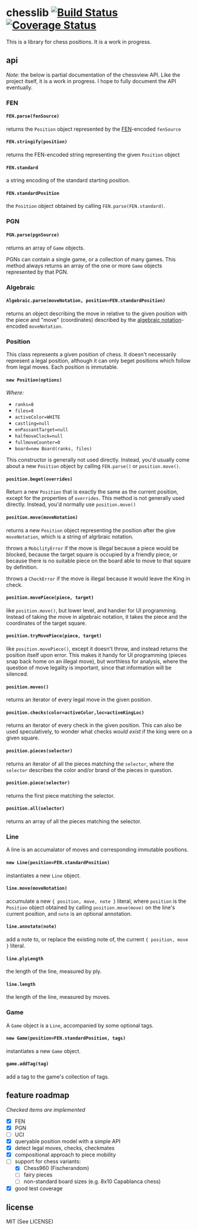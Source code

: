 # chesslib [![Build Status](https://travis-ci.org/humanchimp/chesslib.svg?branch=master)](https://travis-ci.org/humanchimp/chesslib) [![Coverage Status](https://coveralls.io/repos/chessfish/chesslib/badge.png)](https://coveralls.io/r/chessfish/chesslib)

This is a library for chess positions. It is a work in progress.

## api

_Note:_ the below is partial documentation of the chessview API. Like the project itself, it is a work in progress. I hope to fully document the API eventually.

### FEN

#### `FEN.parse(fenSource)`
returns the `Position` object represented by the [FEN](http://en.wikipedia.org/wiki/Forsyth%E2%80%93Edwards_Notation)-encoded `fenSource`

#### `FEN.stringify(position)`
returns the FEN-encoded string representing the given `Position` object

#### `FEN.standard`
a string encoding of the standard starting position.

#### `FEN.standardPosition`
the `Position` object obtained by calling `FEN.parse(FEN.standard)`.

### PGN

#### `PGN.parse(pgnSource)`
returns an array of `Game` objects.

PGNs can contain a single game, or a collection of many games. This method always returns an array of the one or more `Game` objects represented by that PGN.

### Algebraic

#### `Algebraic.parse(moveNotation, position=FEN.standardPosition)`

returns an object describing the move in relative to the given position with the piece and "move" (coordinates) described by the [algebraic notation](http://en.wikipedia.org/wiki/Algebraic_notation_(chess))-encoded `moveNotation`.

### Position

This class represents a given position of chess. It doesn't necessarily represent a legal position, although it can only beget positions which follow from legal moves. Each position is immutable.

#### `new Position(options)`
_Where:_
- `ranks=8`
- `files=8`
- `activeColor=WHITE`
- `castling=null`
- `enPassantTarget=null`
- `halfmoveClock=null`
- `fullmoveCounter=0`
- `board=new Board(ranks, files)`

This constructor is generally not used directly. Instead, you'd usually come about a new `Position` object by calling `FEN.parse()` or `position.move()`.

#### `position.beget(overrides)`
Return a new `Position` that is exactly the same as the current position, except for the properties of `overrides`. This method is not generally used directly. Instead, you'd normally use `position.move()`

#### `position.move(moveNotation)`
returns a new `Position` object representing the position after the give `moveNotation`, which is a string of algrbraic notation.

throws a `MobilityError` if the move is illegal because a piece would be blocked, because the target square is occupied by a friendly piece, or because there is no suitable piece on the board able to move to that square by definition.

throws a `CheckError` if the move is illegal because it would leave the King in check.

#### `position.movePiece(piece, target)`
like `position.move()`, but lower level, and handier for UI programming. Instead of taking the move in algebraic notation, it takes the piece and the coordinates of the target square.

#### `position.tryMovePiece(piece, target)`
like `position.movePiece()`, except it doesn't throw, and instead returns the position itself upon error. This makes it handy for UI programming (pieces snap back home on an illegal move), but worthless for analysis, where the question of move legality is important, since that information will be silenced.

#### `position.moves()`
returns an iterator of every legal move in the given position.

#### `position.checks(color=activeColor,loc=activeKingLoc)`
returns an iterator of every check in the given position. This can also be used speculatively, to wonder what checks _would exist_ if the king were on a given square.

#### `position.pieces(selector)`
returns an iterator of all the pieces matching the `selector`, where the `selector` describes the color and/or brand of the pieces in question.

#### `position.piece(selector)`
returns the first piece matching the selector.

#### `position.all(selector)`
returns an array of all the pieces matching the selector.

### Line

A line is an accumalator of moves and corresponding immutable positions.

#### `new Line(position=FEN.standardPosition)`
instantiates a new `Line` object.

#### `line.move(moveNotation)`
accumulate a new `{ position, move, note }` literal, where `position` is the `Position` object obtained by calling `position.move(move)` on the line's current position, and `note` is an optional annotation.

#### `line.annotate(note)`
add a note to, or replace the existing note of, the current `{ position, move }` literal.

#### `line.plyLength`
the length of the line, measured by ply.

#### `line.length`
the length of the line, measured by moves.

### Game

A `Game` object is a `Line`, accompanied by some optional tags.

#### `new Game(position=FEN.standardPosition, tags)`
instantiates a new `Game` object.

#### `game.addTag(tag)`
add a tag to the game's collection of tags.

## feature roadmap
_Checked items are implemented_

- [x] FEN
- [x] PGN
- [ ] UCI
- [x] queryable position model with a simple API
- [x] detect legal moves, checks, checkmates
- [x] compositional approach to piece mobility
- [ ] support for chess variants:
  - [x] Chess960 (Fischerandom)
  - [ ] fairy pieces
  - [ ] non-standard board sizes (e.g. 8x10 Capablanca chess)
- [x] good test coverage

## license

MIT (See LICENSE)
